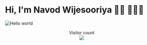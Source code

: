 # Hi, I'm Navod Wijesooriya 👋🏾 👩🏾‍💻

<img src="https://raw.githubusercontent.com/sagar-viradiya/sagar-viradiya/master/resources/banner.png" alt="Hello world">















<p align="center"> 
  Visitor count<br>
  <img src="https://profile-counter.glitch.me/sagar-viradiya/count.svg" />
</p>
